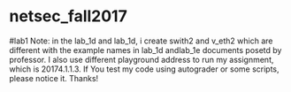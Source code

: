 # netsec_fall2017
#lab1
Note: in the lab_1d and lab_1d, i create swith2 and v_eth2 which are different with the example names in lab_1d andlab_1e documents posetd by professor.
I also use different playground address to run my assignment, which is 20174.1.1.3.
If You test my code using autograder or some scripts, please notice it.
Thanks!
